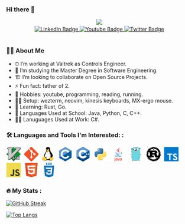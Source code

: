 ### Hi there 👋

<!--
**sergiogallegos/sergiogallegos** is a ✨ _special_ ✨ repository because its `README.md` (this file) appears on your GitHub profile.
-->

<!-- GifIconProgrammer -->
<div id="header" align="center">
  <img src="https://media.giphy.com/media/5eLDrEaRGHegx2FeF2/giphy.gif" width="100"/>
</div>

<!-- SocialMedia -->
<div id="badges" align="center">
  <a href="https://www.linkedin.com/in/sergio-gallegos-24271a66/">
    <img src="https://img.shields.io/badge/LinkedIn-blue?style=for-the-badge&logo=linkedin&logoColor=white" alt="LinkedIn Badge"/>
  </a>
  <a href="https://www.youtube.com/channel/UCOVoUxvP6oOJqPIfm0_n6Sg">
    <img src="https://img.shields.io/badge/YouTube-red?style=for-the-badge&logo=youtube&logoColor=white" alt="Youtube Badge"/>
  </a>
  <a href="https://twitter.com/SergioGallegosH">
    <img src="https://img.shields.io/badge/Twitter-blue?style=for-the-badge&logo=twitter&logoColor=white" alt="Twitter Badge"/>
  </a>
</div>

<div id="badges" align="center">
     <!-- Counters -->
    <img src="https://komarev.com/ghpvc/?username=sergiogallegos&style=flat-square&color=blue" alt=""/>
</div>

### :man_technologist: About Me

- ⏰ I’m working at Valtrek as Controls Engineer.
- 🌱 I’m studying the Master Degree in Software Engineering. 
- 🏗️ I’m looking to collaborate on Open Source Projects.
- ⚡ Fun fact: father of 2.
- 🛝 Hobbies: youtube, programming, reading, running.
- 👨‍💻 Setup: wezterm, neovim, kinesis keyboards, MX-ergo mouse.
- 🦀 Learning: Rust, Go.
- 🏫 Languages Used at School: Java, Python, C, C++.
- 👨‍💼 Lanuguages Used at Work: C#.


### :hammer_and_wrench: Languages and Tools I'm Interested: :
<!-- Icons -->
<div>
  <img src="https://github.com/devicons/devicon/blob/master/icons/vim/vim-original.svg" title="vim" alt="vim" width="40" height="40"/>&nbsp;
  <img src="https://github.com/devicons/devicon/blob/master/icons/git/git-original.svg" title="Git" **alt="Git" width="40" height="40"/>
  <img src="https://github.com/devicons/devicon/blob/master/icons/linux/linux-original.svg" title="linux" alt="linux" width="40" height="40"/>&nbsp;
  <img src="https://github.com/devicons/devicon/blob/master/icons/c/c-original.svg"  title="C" alt="C" width="40" height="40"/>&nbsp;
  <img src="https://github.com/devicons/devicon/blob/master/icons/cplusplus/cplusplus-original.svg"  title="C++" alt="C++" width="40" height="40"/>&nbsp;
  <img src="https://github.com/devicons/devicon/blob/master/icons/python/python-original.svg" title="Python" alt="Python" width="40" height="40"/>&nbsp;
  <img src="https://github.com/devicons/devicon/blob/master/icons/java/java-original-wordmark.svg" title="Java" alt="Java" width="40" height="40"/>&nbsp;
  <img src="https://github.com/devicons/devicon/blob/master/icons/go/go-original.svg" title="go" alt="go" width="40" height="40"/>&nbsp;
  <img src="https://github.com/devicons/devicon/blob/master/icons/rust/rust-original.svg" title="Rust" alt="Rust" width="40" height="40"/>&nbsp;
  <img src="https://github.com/devicons/devicon/blob/master/icons/typescript/typescript-original.svg" title="TypeScript" alt="TypeScript" width="40" height="40" />&nbsp;
  <img src="https://github.com/devicons/devicon/blob/master/icons/javascript/javascript-original.svg" title="JavaScript" alt="JavaScript" width="40" height="40"/>&nbsp;
  <img src="https://github.com/devicons/devicon/blob/master/icons/html5/html5-original.svg" title="HTML5" alt="HTML" width="40" height="40"/>&nbsp;
  <img src="https://github.com/devicons/devicon/blob/master/icons/css3/css3-plain-wordmark.svg"  title="CSS3" alt="CSS" width="40" height="40"/>&nbsp;
</div>


### :fire: My Stats :

[![GitHub Streak](https://github-readme-streak-stats.herokuapp.com?user=sergiogallegos&theme=tokyonight&hide_border=true&date_format=M%20j%5B%2C%20Y%5D)](https://git.io/streak-stats)

[![Top Langs](https://github-readme-stats.vercel.app/api/top-langs/?username=sergiogallegos&layout=compact&theme=tokyonight&hide_border=true)](https://github.com/anuraghazra/github-readme-stats)



